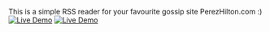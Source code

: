 This is a simple RSS reader for your favourite gossip site PerezHilton.com :)  [![Live Demo](https://usekite.com/live-demo-button.png)](https://localhost/deploy) [![Live Demo](https://usekite.com/live-demo-button.png)](http://localhost:3000/deploy)
